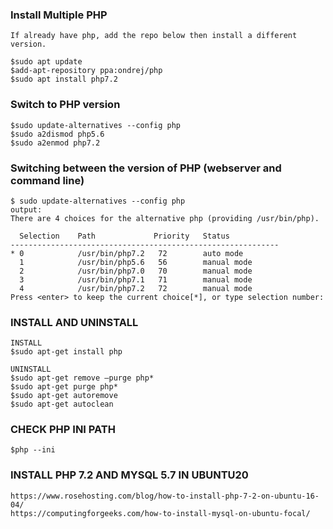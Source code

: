 ### Install Multiple PHP
```vim
If already have php, add the repo below then install a different version.
```
```vim
$sudo apt update
$add-apt-repository ppa:ondrej/php
$sudo apt install php7.2
```
### Switch to PHP version
```vim
$sudo update-alternatives --config php
$sudo a2dismod php5.6
$sudo a2enmod php7.2
```
### Switching between the version of PHP (webserver and command line)
```vim
$ sudo update-alternatives --config php
output:
There are 4 choices for the alternative php (providing /usr/bin/php).

  Selection    Path             Priority   Status
------------------------------------------------------------
* 0            /usr/bin/php7.2   72        auto mode
  1            /usr/bin/php5.6   56        manual mode
  2            /usr/bin/php7.0   70        manual mode
  3            /usr/bin/php7.1   71        manual mode
  4            /usr/bin/php7.2   72        manual mode
Press <enter> to keep the current choice[*], or type selection number:
```
### INSTALL AND UNINSTALL
```vim
INSTALL
$sudo apt-get install php

UNINSTALL
$sudo apt-get remove –purge php*
$sudo apt-get purge php*
$sudo apt-get autoremove
$sudo apt-get autoclean
```
### CHECK PHP INI PATH
```vim
$php --ini
```

### INSTALL PHP 7.2 AND MYSQL 5.7 IN UBUNTU20
```
https://www.rosehosting.com/blog/how-to-install-php-7-2-on-ubuntu-16-04/
https://computingforgeeks.com/how-to-install-mysql-on-ubuntu-focal/
```
